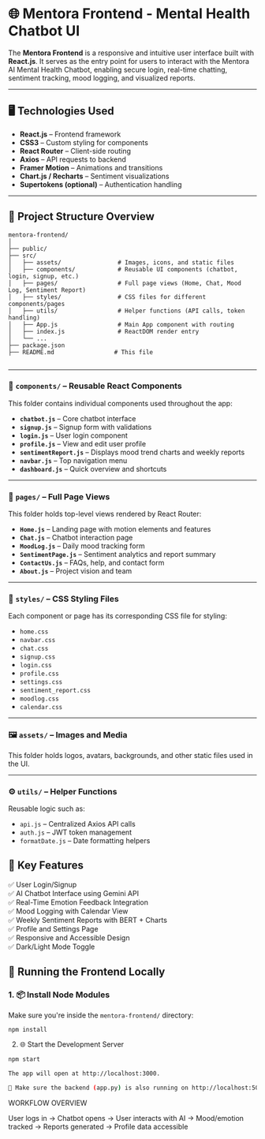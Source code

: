 # 🌐 Mentora Frontend - Mental Health Chatbot UI

The **Mentora Frontend** is a responsive and intuitive user interface built with **React.js**. It serves as the entry point for users to interact with the Mentora AI Mental Health Chatbot, enabling secure login, real-time chatting, sentiment tracking, mood logging, and visualized reports.

---

## 🖥️ Technologies Used

- **React.js** – Frontend framework
- **CSS3** – Custom styling for components
- **React Router** – Client-side routing
- **Axios** – API requests to backend
- **Framer Motion** – Animations and transitions
- **Chart.js / Recharts** – Sentiment visualizations
- **Supertokens (optional)** – Authentication handling

---

## 📁 Project Structure Overview

```plaintext
mentora-frontend/
│
├── public/
├── src/
│   ├── assets/                # Images, icons, and static files
│   ├── components/            # Reusable UI components (chatbot, login, signup, etc.)
│   ├── pages/                 # Full page views (Home, Chat, Mood Log, Sentiment Report)
│   ├── styles/                # CSS files for different components/pages
│   ├── utils/                 # Helper functions (API calls, token handling)
│   ├── App.js                 # Main App component with routing
│   ├── index.js               # ReactDOM render entry
│   └── ...
├── package.json
├── README.md                 # This file


```

---

### 🧩 `components/` – Reusable React Components

This folder contains individual components used throughout the app:

- **`chatbot.js`** – Core chatbot interface
- **`signup.js`** – Signup form with validations
- **`login.js`** – User login component
- **`profile.js`** – View and edit user profile
- **`sentimentReport.js`** – Displays mood trend charts and weekly reports
- **`navbar.js`** – Top navigation menu
- **`dashboard.js`** – Quick overview and shortcuts

---

### 📄 `pages/` – Full Page Views

This folder holds top-level views rendered by React Router:

- **`Home.js`** – Landing page with motion elements and features
- **`Chat.js`** – Chatbot interaction page
- **`MoodLog.js`** – Daily mood tracking form
- **`SentimentPage.js`** – Sentiment analytics and report summary
- **`ContactUs.js`** – FAQs, help, and contact form
- **`About.js`** – Project vision and team

---

### 🎨 `styles/` – CSS Styling Files

Each component or page has its corresponding CSS file for styling:

- `home.css`  
- `navbar.css`  
- `chat.css`  
- `signup.css`  
- `login.css`  
- `profile.css`  
- `settings.css`  
- `sentiment_report.css`  
- `moodlog.css`  
- `calendar.css`

---

### 🖼️ `assets/` – Images and Media

This folder holds logos, avatars, backgrounds, and other static files used in the UI.

---

### ⚙️ `utils/` – Helper Functions

Reusable logic such as:

- `api.js` – Centralized Axios API calls
- `auth.js` – JWT token management
- `formatDate.js` – Date formatting helpers

## 🔑 Key Features

✅ User Login/Signup  
✅ AI Chatbot Interface using Gemini API  
✅ Real-Time Emotion Feedback Integration  
✅ Mood Logging with Calendar View  
✅ Weekly Sentiment Reports with BERT + Charts  
✅ Profile and Settings Page  
✅ Responsive and Accessible Design  
✅ Dark/Light Mode Toggle  



## 🧪 Running the Frontend Locally

### 1. 📦 Install Node Modules
Make sure you're inside the `mentora-frontend/` directory:

```bash
npm install
```

2. 🌐 Start the Development Server
```bash
npm start

The app will open at http://localhost:3000.

📌 Make sure the backend (app.py) is also running on http://localhost:5000 or update the API base URL in api.js.

```

WORKFLOW OVERVIEW

User logs in →
    Chatbot opens →
        User interacts with AI →
            Mood/emotion tracked →
                Reports generated →
                    Profile data accessible
